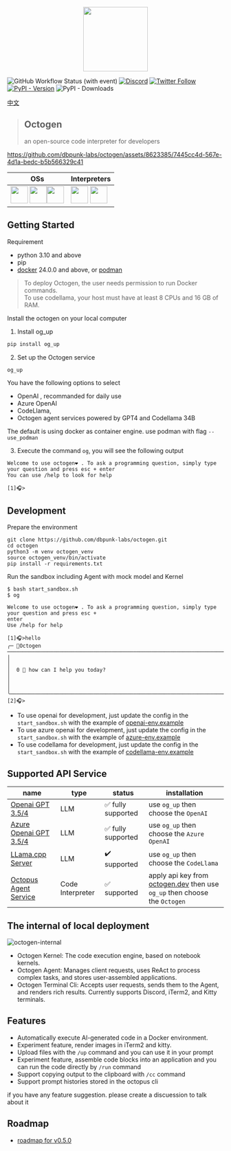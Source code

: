 <p align="center">
<img  width="150px" src="https://github.com/dbpunk-labs/octogen/assets/8623385/86af130f-7d0d-4cfb-9410-fc338426938e" align="center"/>


![GitHub Workflow Status (with event)](https://img.shields.io/github/actions/workflow/status/dbpunk-labs/octogen/ci.yaml)
[![Discord](https://badgen.net/badge/icon/discord?icon=discord&label)](https://discord.gg/UjSHsjaz66)
[![Twitter Follow](https://img.shields.io/twitter/follow/OCopilot7817?style=flat-square)](https://twitter.com/OCopilot7817)
[![PyPI - Version](https://img.shields.io/pypi/v/og_chat)](https://pypi.org/project/og-chat/)
![PyPI - Downloads](https://img.shields.io/pypi/dm/og_chat?logo=pypi)

[中文](./README_zh_cn.md)

> ## Octogen
> an open-source code interpreter for developers

https://github.com/dbpunk-labs/octogen/assets/8623385/7445cc4d-567e-4d1a-bedc-b5b566329c41


|OSs|Interpreters|
|----|-----|
|<img  width="40px" src="https://github.com/dbpunk-labs/octogen/assets/8623385/31b907e9-3a6f-4e9e-b0c0-f01d1e758a21"/> <img  width="40px" src="https://github.com/dbpunk-labs/octogen/assets/8623385/565d5f93-baac-4a77-ab1c-7d845e2fdb6d"/><img  width="40px" src="https://github.com/dbpunk-labs/octogen/assets/8623385/acb7f919-ef09-446e-b1bc-0b50bc28de5a"/>|<img  width="40px" src="https://github.com/dbpunk-labs/octogen/assets/8623385/6e286d3d-55f8-43df-ade6-38065b78eda1"/> <img  width="40px" src="https://github.com/dbpunk-labs/octogen/assets/8623385/958d23a0-777c-4bb9-8480-c7350c128c3f"/>|




## Getting Started

Requirement
* python 3.10 and above
* pip
* [docker](https://www.docker.com/products/docker-desktop/) 24.0.0 and above, or [podman](https://podman.io/)

> To deploy Octogen, the user needs permission to run Docker commands.   
> To use codellama, your host must have at least 8 CPUs and 16 GB of RAM.

Install the octogen on your local computer

1. Install og_up

```bash
pip install og_up
```

2. Set up the Octogen service
   
```
og_up
```
You have the following options to select 
* OpenAI , recommanded for daily use
* Azure OpenAI
* CodeLlama, 
* Octogen agent services powered by GPT4 and Codellama 34B

The default is using docker as container engine. use podman with flag `--use_podman` 

3. Execute the command `og`, you will see the following output

```
Welcome to use octogen❤️ . To ask a programming question, simply type your question and press esc + enter
You can use /help to look for help

[1]🎧>
```
## Development


Prepare the environment

```
git clone https://github.com/dbpunk-labs/octogen.git
cd octogen
python3 -m venv octogen_venv
source octogen_venv/bin/activate
pip install -r requirements.txt
```

Run the sandbox including Agent with mock model and Kernel

```
$ bash start_sandbox.sh
$ og

Welcome to use octogen❤️ . To ask a programming question, simply type your question and press esc + 
enter
Use /help for help

[1]🎧>hello
╭─ 🐙Octogen ─────────────────────────────────────────────────────────────────────────────────────────╮
│                                                                                                     │
│  0 🧠 how can I help you today?                                                                     │
│                                                                                                     │
╰─────────────────────────────────────────────────────────────────────────────────────────────────────╯
[2]🎧>

```

* To use openai for development, just update the config in the `start_sandbox.sh` with the example of [openai-env.example](./env_sample/openai_env.sample)
* To use azure openai for development, just update the config in the `start_sandbox.sh` with the example of [azure-env.example](./env_sample/azure_env.sample)
* To use codellama for development, just update the config in the `start_sandbox.sh` with the example of [codellama-env.example](./env_sample/codellama_env.sample)

## Supported API Service


|name|type|status| installation|
|----|-----|----------------|---|
|[Openai GPT 3.5/4](https://openai.com/product#made-for-developers) |LLM| ✅ fully supported|use `og_up` then choose the `OpenAI`|
|[Azure Openai GPT 3.5/4](https://azure.microsoft.com/en-us/products/ai-services/openai-service) |LLM|  ✅ fully supported|use `og_up` then choose the `Azure OpenAI`|
|[LLama.cpp Server](https://github.com/ggerganov/llama.cpp/tree/master/examples/server) |LLM| ✔️  supported | use `og_up` then choose the `CodeLlama` |
|[Octopus Agent Service](https://octogen.dev) |Code Interpreter| ✅ supported | apply api key from [octogen.dev](https://www.octogen.dev/) then use `og_up` then choose the `Octogen` |


## The internal of local deployment


![octogen-internal](https://github.com/dbpunk-labs/octogen/assets/8623385/986f6805-44cf-4bc7-868f-1f6a987ca254)

* Octogen Kernel: The code execution engine, based on notebook kernels.
* Octogen Agent: Manages client requests, uses ReAct to process complex tasks, and stores user-assembled applications.
* Octogen Terminal Cli: Accepts user requests, sends them to the Agent, and renders rich results. Currently supports Discord, iTerm2, and Kitty terminals.

## Features

* Automatically execute AI-generated code in a Docker environment.
* Experiment feature, render images in iTerm2 and kitty.
* Upload files with the `/up` command and you can use it in your prompt
* Experiment feature, assemble code blocks into an application and you can run the code directly by `/run` command
* Support copying output to the clipboard with `/cc` command
* Support prompt histories stored in the octopus cli

if you have any feature suggestion. please create a discuession to talk about it

## Roadmap

* [roadmap for v0.5.0](https://github.com/dbpunk-labs/octogen/issues/64)


